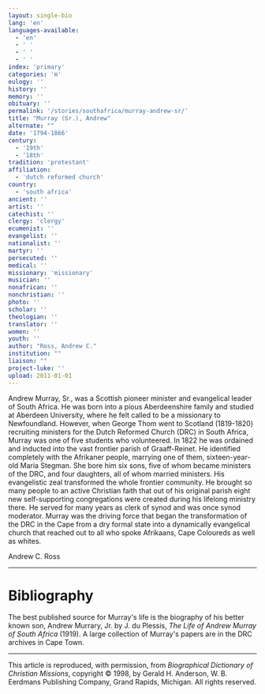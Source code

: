 ```yaml
---
layout: single-bio
lang: 'en'
languages-available:
  - 'en'
  - ' '
  - ' '
  - ' '
index: 'primary'
categories: 'm'
eulogy: ''
history: ''
memory: ''
obituary: ''
permalink: '/stories/southafrica/murray-andrew-sr/'
title: "Murray (Sr.), Andrew"
alternate: ""
date: '1794-1866'
century:
  - '19th'
  - '18th'
tradition: 'protestant'
affiliation:
  - 'dutch reformed church'
country:
  - 'south africa'
ancient: ''
artist: ''
catechist: ''
clergy: 'clergy'
ecumenist: ''
evangelist: ''
nationalist: ''
martyr: ''
persecuted: ''
medical: ''
missionary: 'missionary'
musician: ''
nonafrican: ''
nonchristian: ''
photo: ''
scholar: ''
theologian: ''
translator: ''
women: ''
youth: ''
author: "Ross, Andrew C."
institution: ""
liaison: ""
project-luke: ''
upload: 2011-01-01
---
```




Andrew Murray, Sr., was a Scottish pioneer minister and evangelical leader of South Africa. He was born into a pious Aberdeenshire family and studied at Aberdeen University, where he felt called to be a missionary to Newfoundland. However, when George Thom went to Scotland (1819-1820) recruiting ministers for the Dutch Reformed Church (DRC) in South Africa, Murray was one of five students who volunteered. In 1822 he was ordained and inducted into the vast frontier parish of Graaff-Reinet. He identified completely with the Afrikaner people, marrying one of them, sixteen-year-old Maria Stegman. She bore him six sons, five of whom became ministers of the DRC, and four daughters, all of whom married ministers. His evangelistic zeal transformed the whole frontier community. He brought so many people to an active Christian faith that out of his original parish eight new self-supporting congregations were created during his lifelong ministry there. He served for many years as clerk of synod and was once synod moderator. Murray was the driving force that began the transformation of the DRC in the Cape from a dry formal state into a dynamically evangelical church that reached out to all who spoke Afrikaans, Cape Coloureds as well as whites.

Andrew C. Ross

---

# Bibliography

The best published source for Murray's life
is the biography of his better known son, Andrew
Murrary, Jr. by J. du Plessis, *The Life of Andrew Murray
of South Africa* (1919). A large collection of Murray's papers
are in the DRC archives in Cape Town.

---

This article is reproduced, with permission, from *Biographical Dictionary of Christian Missions*, copyright © 1998, by Gerald H. Anderson, W. B. Eerdmans Publishing Company, Grand Rapids, Michigan. All rights reserved.

